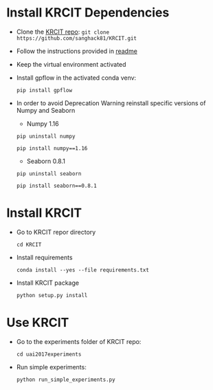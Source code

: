 # Install KRCIT Dependencies

- Clone the [KRCIT repo](https://github.com/sanghack81/KRCIT): 
    ```git clone https://github.com/sanghack81/KRCIT.git```
    
- Follow the instructions provided in [readme](https://github.com/sanghack81/KRCIT/blob/master/README.md)

- Keep the virtual environment activated

- Install gpflow in the activated conda venv:
    
    ```pip install gpflow```
    
- In order to avoid Deprecation Warning reinstall specific versions of Numpy and Seaborn
    - Numpy 1.16

    ```pip uninstall numpy```
    
    ```pip install numpy==1.16```
    
    - Seaborn 0.8.1

    ```pip uninstall seaborn```
    
    ```pip install seaborn==0.8.1```
    

# Install KRCIT 

- Go to KRCIT repor directory

    ```cd KRCIT```

- Install requirements

    ```conda install --yes --file requirements.txt```

- Install KRCIT package

    ```python setup.py install```



# Use KRCIT

- Go to the experiments folder of KRCIT repo: 

    ```cd uai2017experiments```

- Run simple experiments:

    ```python run_simple_experiments.py```
